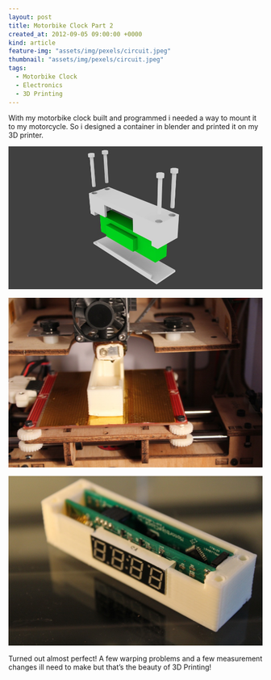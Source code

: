```yaml
---
layout: post
title: Motorbike Clock Part 2
created_at: 2012-09-05 09:00:00 +0000
kind: article
feature-img: "assets/img/pexels/circuit.jpeg"
thumbnail: "assets/img/pexels/circuit.jpeg"
tags:
  - Motorbike Clock
  - Electronics
  - 3D Printing
---
```


With my motorbike clock built and programmed i needed a way to mount it to my motorcycle. So i designed a container in blender and printed it on my 3D printer.

![Motorbike clock render](/assets/img/posts/2012-09-05/Motorbike-Clock-Render.jpg)

![3D printer](/assets/img/posts/2012-09-05/IMG_0028.jpg)

![Finished Part](/assets/img/posts/2012-09-05/IMG_0031.jpg)

Turned out almost perfect! A few warping problems and a few measurement changes ill need to make but that’s the beauty of 3D Printing!

